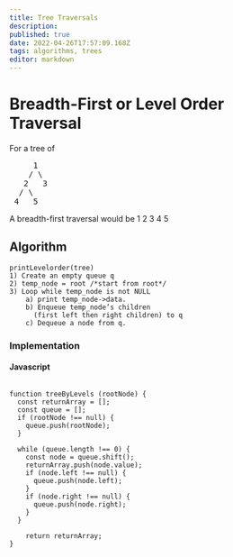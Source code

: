 ```yaml
---
title: Tree Traversals
description: 
published: true
date: 2022-04-26T17:57:09.168Z
tags: algorithms, trees
editor: markdown
---
```


# Breadth-First or Level Order Traversal
For a tree of 
<pre>
     1
    / \  
   2   3
  / \
 4   5
</pre>
A breadth-first traversal would be 1 2 3 4 5
## Algorithm
```
printLevelorder(tree)
1) Create an empty queue q
2) temp_node = root /*start from root*/
3) Loop while temp_node is not NULL
    a) print temp_node->data.
    b) Enqueue temp_node’s children 
      (first left then right children) to q
    c) Dequeue a node from q.
```
### Implementation
#### Javascript
```

function treeByLevels (rootNode) {
  const returnArray = [];
  const queue = [];
  if (rootNode !== null) {
    queue.push(rootNode);
  }
  
  while (queue.length !== 0) {
    const node = queue.shift();
    returnArray.push(node.value);
    if (node.left !== null) {
      queue.push(node.left);
    }
    if (node.right !== null) {
      queue.push(node.right);
    }
  }

	return returnArray;
}
```
